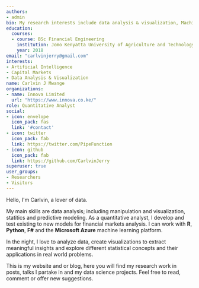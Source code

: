 ```yaml
---
authors:
- admin
bio: My research interests include data analysis & visualization, Machine Learning & AI and Financial Modeling.
education:
  courses:
  - course: BSc Financial Engineering
    institution: Jomo Kenyatta University of Agriculture and Technology (JKUAT)
    year: 2018
email: "carlvinjerry@gmail.com"
interests:
- Artificial Intelligence
- Capital Markets 
- Data Analysis & Visualization
name: Carlvin J Mwange
organizations:
- name: Innova Limited
  url: "https://www.innova.co.ke/"
role: Quantitative Analyst
social:
- icon: envelope
  icon_pack: fas
  link: '#contact'
- icon: twitter
  icon_pack: fab
  link: https://twitter.com/PipeFunction
- icon: github
  icon_pack: fab
  link: https://github.com/CarlvinJerry
superuser: true
user_groups:
- Researchers
- Visitors
---
```


Hello, I'm Carlvin, a lover of data.

My main skills are data analysis; including manipulation and visualization, statitics and predictive modeling. As a quantitative analyst, I develop and test existing to new models for financial markets analysis. I can work with **R**, **Python**, **F#** and the **Microsoft Azure** machine learning platform.

In the night, I love to analyze data, create visualizations to extract meaningful insights and explore different statistical concepts and their applications in real world problems.

This is my website and or blog, here you will find my research work in posts, talks I partake in and my data science projects. Feel free to read, comment or offer new suggestions.
